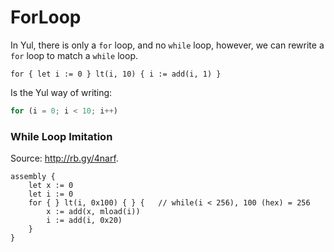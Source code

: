 # ForLoop

In Yul, there is only a `for` loop, and no `while` loop, however, we can rewrite a `for` loop to match a `while` loop.

```assembly
for { let i := 0 } lt(i, 10) { i := add(i, 1) }
```
Is the Yul way of writing:
```javascript
for (i = 0; i < 10; i++)
```

### While Loop Imitation
Source: http://rb.gy/4narf.
```assembly
assembly {
    let x := 0
    let i := 0
    for { } lt(i, 0x100) { } {   // while(i < 256), 100 (hex) = 256
        x := add(x, mload(i))
        i := add(i, 0x20)
    }
}
```